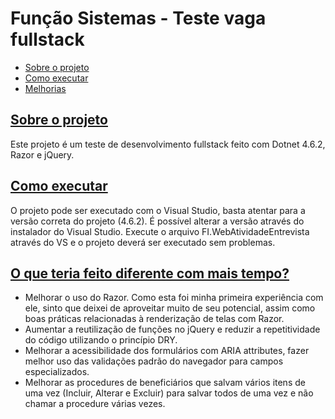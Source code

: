 # Função Sistemas - Teste vaga fullstack <a name="list"/>

-   [Sobre o projeto](#about)
-   [Como executar](#exec)
-   [Melhorias](#improvements)

## [Sobre o projeto <a name="about"/>](#list)
Este projeto é um teste de desenvolvimento fullstack feito com Dotnet 4.6.2, Razor e jQuery.
<!-- toc -->

## [Como executar <a name="exec"/>](#list)
O projeto pode ser executado com o Visual Studio, basta atentar para a versão correta do projeto (4.6.2). É possível alterar a versão através do instalador do Visual Studio.
Execute o arquivo FI.WebAtividadeEntrevista através do VS e o projeto deverá ser executado sem problemas.

## [O que teria feito diferente com mais tempo? <a name="improvements"/>](#list)
-   Melhorar o uso do Razor. Como esta foi minha primeira experiência com ele, sinto que deixei de aproveitar muito de seu potencial, assim como boas práticas relacionadas à renderização de telas com Razor.
-   Aumentar a reutilização de funções no jQuery e reduzir a repetitividade do código utilizando o princípio DRY.
-   Melhorar a acessibilidade dos formulários com ARIA attributes, fazer melhor uso das validações padrão do navegador para campos especializados.
-   Melhorar as procedures de beneficiários que salvam vários itens de uma vez (Incluir, Alterar e Excluir) para salvar todos de uma vez e não chamar a procedure várias vezes.
